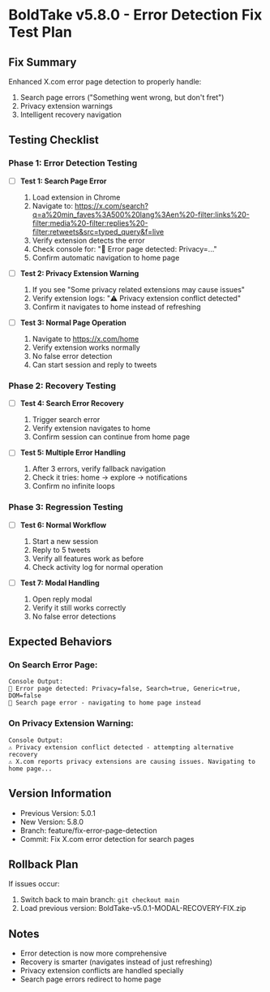 # BoldTake v5.8.0 - Error Detection Fix Test Plan

## Fix Summary
Enhanced X.com error page detection to properly handle:
1. Search page errors ("Something went wrong, but don't fret")
2. Privacy extension warnings
3. Intelligent recovery navigation

## Testing Checklist

### Phase 1: Error Detection Testing
- [ ] **Test 1: Search Page Error**
  1. Load extension in Chrome
  2. Navigate to: https://x.com/search?q=a%20min_faves%3A500%20lang%3Aen%20-filter:links%20-filter:media%20-filter:replies%20-filter:retweets&src=typed_query&f=live
  3. Verify extension detects the error
  4. Check console for: "🚨 Error page detected: Privacy=..."
  5. Confirm automatic navigation to home page

- [ ] **Test 2: Privacy Extension Warning**
  1. If you see "Some privacy related extensions may cause issues"
  2. Verify extension logs: "⚠️ Privacy extension conflict detected"
  3. Confirm it navigates to home instead of refreshing

- [ ] **Test 3: Normal Page Operation**
  1. Navigate to https://x.com/home
  2. Verify extension works normally
  3. No false error detection
  4. Can start session and reply to tweets

### Phase 2: Recovery Testing
- [ ] **Test 4: Search Error Recovery**
  1. Trigger search error
  2. Verify extension navigates to home
  3. Confirm session can continue from home page

- [ ] **Test 5: Multiple Error Handling**
  1. After 3 errors, verify fallback navigation
  2. Check it tries: home → explore → notifications
  3. Confirm no infinite loops

### Phase 3: Regression Testing
- [ ] **Test 6: Normal Workflow**
  1. Start a new session
  2. Reply to 5 tweets
  3. Verify all features work as before
  4. Check activity log for normal operation

- [ ] **Test 7: Modal Handling**
  1. Open reply modal
  2. Verify it still works correctly
  3. No false error detections

## Expected Behaviors

### On Search Error Page:
```
Console Output:
🚨 Error page detected: Privacy=false, Search=true, Generic=true, DOM=false
🔄 Search page error - navigating to home page instead
```

### On Privacy Extension Warning:
```
Console Output:
⚠️ Privacy extension conflict detected - attempting alternative recovery
⚠️ X.com reports privacy extensions are causing issues. Navigating to home page...
```

## Version Information
- Previous Version: 5.0.1
- New Version: 5.8.0
- Branch: feature/fix-error-page-detection
- Commit: Fix X.com error detection for search pages

## Rollback Plan
If issues occur:
1. Switch back to main branch: `git checkout main`
2. Load previous version: BoldTake-v5.0.1-MODAL-RECOVERY-FIX.zip

## Notes
- Error detection is now more comprehensive
- Recovery is smarter (navigates instead of just refreshing)
- Privacy extension conflicts are handled specially
- Search page errors redirect to home page
